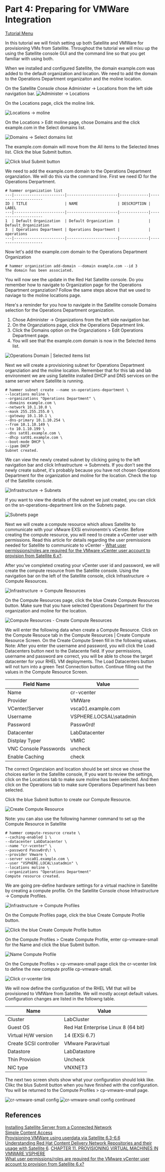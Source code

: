# Part 4: Preparing for VMWare Integration  

[Tutorial Menu](https://github.com/pslucas0212/RedHat-Satellite-VM-Provisioning-to-vSphere-Tutorial)  

In this tutorial we will finish setting up both Satellite and VMWare for provisioning VMs from Satellite.  Throughout the tutorial we will mixu up the using the Satellite console GUI and the command line so that you get familiar with using both.

When we installed and configured Satellite, the domain example.com was added to the default organization and location.  We need to add the domain to the Operations Department organizaiton and the moline location.  

On the Satellite Console chose Administer -> Locations from the left side navigation bar.
![Administer -> Locations](/images/sat34.png)  

On the Locations page, click the moline link.  

![Locations -> moline](/images/sat35.png)  

On the Locations > Edit moline page, chose Domains and the click example.com in the Select domains list.  

![Domains -> Select domains list](/images/sat36.png)

The example.com domain will move from the All items to the Selected itmes list.  Click the blue Submit button.

![Click blud Submit button](/images/sat37.png)  

We need to add the example.com domain to the Operations Department organziation.  We will do this via the command line.  First we need ID for the Operations Derpartment.

```
# hammer organization list
---|-----------------------|-----------------------|-------------|---------------------
ID | TITLE                 | NAME                  | DESCRIPTION | LABEL               
---|-----------------------|-----------------------|-------------|---------------------
1  | Default Organization  | Default Organization  |             | Default_Organization
3  | Operations Department | Operations Department |             | operations          
---|-----------------------|-----------------------|-------------|---------------------
```  

Now let's add the example.com domain to the Operations Department Organization
```
# hammer organization add-domain --domain example.com --id 3
The domain has been associated.
```  

You will now see the update in the Red Hat Satellite console.  Do you remember how to navigate to Organization page for the Operations Department organziation?  Follow the same steps above that we used to naviage to the moline locations page.  

Here's a reminder for you how to navigate in the Satellite console Domains selection for the Operations Department organization.
1. Chose Administer -> Organizations from the left side navigation bar.
2. On the Organziations page, click the Operations Department link.
3. Click the Domains option on the Organziations > Edit Operations Department page.
4. You will see that the example.com domain is now in the Selected items list.  

![Operations Domain | Selected items list](/images/sat38.png)

Next we will create a provisioning subnet for Operations Department organziation and the moline location.  Remember that for this lab and lab environment we are using Satellite installed DHCP and DNS services on the same server where Satellite is running.
```
# hammer subnet create --name sn-operations-department \
--locations moline \
--organizations "Operations Department" \
--domains example.com \
--network 10.1.10.0 \
--mask 255.255.255.0 \
--gateway 10.1.10.1 \
--dns-primary 10.1.10.254 \
--from 10.1.10.149 \
--to 10.1.10.199 \
--dns sat01.example.com \
--dhcp sat01.example.com \
--boot-mode DHCP \
--ipam DHCP
Subnet created.
```

We can view the newly created subnet by clicking going to the left navigation bar and click Infrastructure -> Submnets.  If you don't see the newly create subnet, it's probably because you have not chosen Operations Department for the organization and moline for the location.  Check the top of the Satellite console.

![Infrastructure -> Subnets](/images/sat39.png)  

If you want to view the details of the subnet we just created, you can click on the sn-operations-department link on the Subnets page.  

![Subnets page](/images/sat40.png)

Next we will create a compute resource which allows Satellite to communicate with your vMware EXSi environemtn's vCenter.  Before creating the compute resource, you will need to create a vCenter user with permissions.  Read this article for details regarding the user premissions needed for Satellite to communicate to vCenter - [What user permissions/roles are required for the VMware vCenter user account to provision from Satellite 6.x?](https://access.redhat.com/solutions/1339483).  

After you've completed creating your vCenter user id and password, we will create the compute resource from the Satellite console.  Using the navigation bar on the left of the Satellite console, click Infrastructure -> Compute Resources.  

![Infrastructure -> Compute Resources](/images/sat41.png)  

On the Compute Resources page, click the blue Create Compute Resources button.  Make sure that you have selected Operations Department for the organization and moline for the location.   

![Compute Resources - Create Compute Resources](/images/sat42.png)  


We will enter the following data when create a Compute Resource.  Click on the Compute Resouce tab in the Compute Resources | Create Compute Resource Screen.  On the Create Compute Sreen fill in the following values.  Note: After you enter the username and password, you will click the Load Datacenters button next to the Datacente field.  If your permissions, username and password are correct, you will be able to chose the target datacenter for your RHEL VM deployments.  The Load Datacenters button will not turn into a green Test Connection button.  Continue filling out the values in the Compute Resource Screen.  

Field Name | Value
---------- | -----
Name | cr-vcenter
Provider | VMWare
VCenter/Server | vsca01.example.com
Username | VSPHERE.LOCSAL\satadmin
Password | Passw0rd!
Datacenter | LabDatacenter
Distplay Typer | VMRC
VNC Console Passwords | uncheck
Enable Caching | check

The correct Organziaion and location should be set since we chose the choices earlier in the Satellite console,  If you want to review the settings, click on the Locations tab to make sure moline has been selected.  And then click on the Operations tab to make sure Operations Department has been selected.  

Click the blue Submit button to create our Compute Resource.  

![Create Compute Resource](/images/sat43.png)

Note: you can also use the following hammer command to set up the Compute Resource in Satellite

```
# hammer compute-resource create \
--caching-enabled 1 \
--datacenter LabDatacenter \
--name "cr-vcenter" \
--password Passw0rd\! \
--provider Vmware \
--server vsca01.example.com \
--user "VSPHERE.LOCAL\satadmin" \
--locations moline \
--organizations "Operations Department"
Compute resource created.
```

We are going pre-define hardware settings for a virtual machine in Satellite by creating a compute profile.  On the Satellite Console chose Infrastructure -> Compute Profiles.

![Infrastructure -> Compute Profiles](/images/sat44.png)

On the Compute Profiles page, click the blue Create Compute Profile button.  

![Click the blue Create Compute Profile button](/images/sat45.png)

On the Compute Profiles > Create Compute Profile, enter cp-vmware-small for the Name and click the blue Submit button.  

![Name Compute Profile](/images/sat46.png)  

On the Compute Profiles > cp-vmware-small page click the cr-vcenter link to define the new compute profile cp-vmware-small.  

![Click cr-vcenter link](/images/sat47.png)

We will now define the configuration of the RHEL VM that will be provisioned to VMWare from Satellite.  We will mostly accept default values.  Configuration changes are listed in the followng table.  

Name | Value
---- | -----
Cluster | LabCluster
Guest OS | Red Hat Enterprise Linux 8 (64 bit)
Virtual H/W version | 14 (EXSi 6.7)
Create SCSI controller | VMware Paravirtual
Datastore | LabDatastore
Thin Provision | Uncheck
NIC type | VNXNET3

The next two screen shots show what your configuration should lokk like.  Clikc the blus Submit button when you have finished with the configuration.  You will be returned to the  Compute Profiles > cp-vmware-small page.  

![cr-vmware-small config](/images/sat48.png)
![cr-vmware-small config continued](/images/sat49.png)

## References  
[Installing Satellite Server from a Connected Network](https://access.redhat.com/documentation/en-us/red_hat_satellite/6.9/html/installing_satellite_server_from_a_connected_network/index)   
[Simple Content Access](https://access.redhat.com/articles/simple-content-access)  
[Provisioning VMWare using userdata via Satellite 6.3-6.6](https://access.redhat.com/blogs/1169563/posts/3640721)  
[Understanding Red Hat Content Delivery Network Repositories and their usage with Satellite 6](https://access.redhat.com/articles/1586183). 
[CHAPTER 11. PROVISIONING VIRTUAL MACHINES IN VMWARE VSPHERE](https://access.redhat.com/documentation/en-us/red_hat_satellite/6.9/html/provisioning_guide/provisioning_virtual_machines_in_vmware_vsphere#Provisioning_Virtual_Machines_in_VMware_vSphere-Creating_a_VMware_vSphere_User)  
[What user permissions/roles are required for the VMware vCenter user account to provision from Satellite 6.x?](https://access.redhat.com/solutions/1339483)
